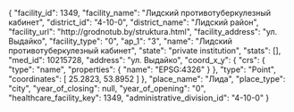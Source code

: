 {
    "facility_id": 1349,
    "facility_name": "Лидский противотуберкулезный кабинет",
    "district_id": "4-10-0",
    "district_name": "Лидский район",
    "facility_url": "http:\/\/grodnotub.by\/struktura.html",
    "facility_address": "ул. Выдайко",
    "facility_type": "0",
    "ap_1": "3",
    "name": "Лидский противотуберкулезный кабинет",
    "state": "private institution",
    "stats": [],
    "med_id": 10215728,
    "address": "ул. Выдайко",
    "coord_x_y": {
        "crs": {
            "type": "name",
            "properties": {
                "name": "EPSG:4326"
            }
        },
        "type": "Point",
        "coordinates": [
            25.2823,
            53.8952
        ]
    },
    "place_name": "Лида",
    "place_type": "city",
    "year_of_closing": null,
    "year_of_opening": "0",
    "healthcare_facility_key": 1349,
    "administrative_division_id": "4-10-0"
}
